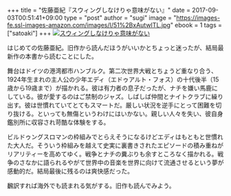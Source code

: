 +++
title = "佐藤亜紀『スウィングしなけりゃ意味がない』"
date = 2017-09-03T00:51:41+09:00
type = "post"
author = "sugi"
image = "https://images-fe.ssl-images-amazon.com/images/I/51%2BxAutwITL.jpg"
ebook = 1
tags = ["satoaki"]
+++
<a href="http://www.amazon.co.jp/exec/obidos/ASIN/4041050766/chezsugi-22/ref=nosim/" name="amazletlink" target="_blank"><img src="https://images-fe.ssl-images-amazon.com/images/I/51%2BxAutwITL.jpg" alt="スウィングしなけりゃ意味がない" class="alignleft"  /></a>

はじめての佐藤亜紀。旧作から読んだほうがいいかとちょっと迷ったが、結局最新作の本書から読むことにした。

舞台はドイツの港湾都市ハンブルク。第二次世界大戦とちょうど重なり合う、1924年生まれの主人公の少年エディ（エドゥアルト・フォス）の十代後半（15歳から19歳まで）が描かれる。彼は有力者の息子だったが、ナチを嫌い馬鹿にしている。彼が愛するのはご禁制のジャズ。しばしば仲間とナイトクラブに繰り出す。彼は世慣れていてとてもスマートだ。厳しい状況を逆手にとって困難を切り抜ける。といっても無傷というわけにはいかない。親しい人々を失い、彼自身鑑別所に収容され苛酷な体験をする。

ビルドゥングスロマンの枠組みでとらえそうになるけどエディはもともと世慣れた大人だ。そういう枠組みを越えて史実に裏書きされたエピソードの積み重ねがリアリティーを高めてゆく。戦争とナチの糞ぶりも余すところなく描かれる。戦争のさなかに語られるやがて世界中の音楽を世界に向けて流通させるという夢が感動的だ。結局最後に残るのは爽快感だった。

飜訳すれば海外でも読まれる気がする。旧作も読んでみよう。
